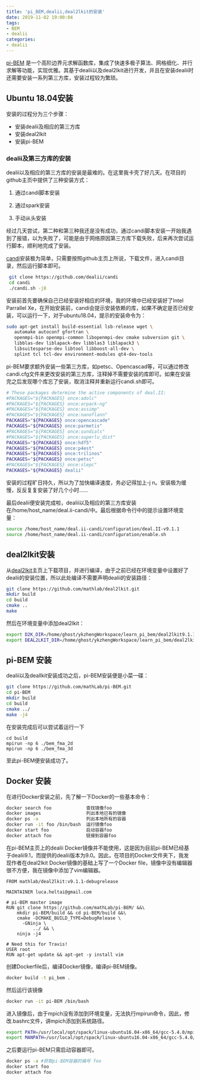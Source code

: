 ```yaml
---
title: 'pi_BEM,dealii,deal2lkit的安装'
date: 2019-11-02 19:00:04
tags: 
- BEM 
- dealii
categories:
- dealii
---
```


[pi-BEM](https://github.com/mathLab/pi-BEM) 是一个高阶边界元求解函数库，集成了快速多极子算法、网格细化、并行求解等功能，实现优雅。其基于dealii以及deal2lkit进行开发，并且在安装dealii时还需要安装一系列第三方库，安装过程较为繁琐。

## Ubuntu 18.04安装

安装的过程分为三个步骤：

* 安装dealii及相应的第三方库
* 安装deal2lkit
* 安装pi-BEM

### dealii及第三方库的安装

dealii以及相应的第三方库的安装是最难的。在这里我卡壳了好几天。在项目的github主页中提供了三种安装方式：

1. 通过candi脚本安装

2. 通过spark安装

3. 手动从头安装

经过几天尝试，第二种和第三种我还是没有成功，通过candi脚本安装一开始我遇到了报错，以为失败了，可能是由于网络原因第三方库下载失败，后来再次尝试运行脚本，顺利地完成了安装。



[candi](https://github.com/koecher/candi)安装极为简单，只需要按照github主页上所说，下载文件，进入candi目录，然后运行脚本即可。

```bash
 git clone https://github.com/dealii/candi
 cd candi
 ./candi.sh -j8
```



安装前首先要确保自己已经安装好相应的环境，我的环境中已经安装好了Intel Parrallel Xe，在开始安装前，candi会提示安装依赖的库，如果不确定是否已经安装，可以运行一下，对于ubuntu18.04，提示的安装命令为：

```bash
sudo apt-get install build-essential lsb-release wget \
   automake autoconf gfortran \
   openmpi-bin openmpi-common libopenmpi-dev cmake subversion git \
   libblas-dev liblapack-dev libblas3 liblapack3 \
   libsuitesparse-dev libtool libboost-all-dev \
   splint tcl tcl-dev environment-modules qt4-dev-tools
```



pi-BEM要求额外安装一些第三方库，如petsc、Opencascad等，可以通过修改candi.cfg文件来更改安装的第三方库，注释掉不需要安装的库即可。如果在安装完之后发现哪个库忘了安装，取消注释并重新运行candi.sh即可。

```bash
# These packages determine the active components of deal.II:
#PACKAGES="${PACKAGES} once:adolc"
#PACKAGES="${PACKAGES} once:arpack-ng"
#PACKAGES="${PACKAGES} once:assimp"
#PACKAGES="${PACKAGES} once:nanoflann"
PACKAGES="${PACKAGES} once:opencascade"
PACKAGES="${PACKAGES} once:parmetis"
#PACKAGES="${PACKAGES} once:sundials"
#PACKAGES="${PACKAGES} once:superlu_dist"
PACKAGES="${PACKAGES} once:hdf5"
PACKAGES="${PACKAGES} once:p4est"
PACKAGES="${PACKAGES} once:trilinos"
PACKAGES="${PACKAGES} once:petsc"
#PACKAGES="${PACKAGES} once:slepc"
PACKAGES="${PACKAGES} dealii"
```



安装的过程旷日持久，所以为了加快编译速度，务必记得加上-j n。安装极为缓慢，反反复复安装了好几个小时……



最后dealii便安装完成啦，dealii以及相应的第三方库安装在/home/host_name/deal.ii-candi/中。最后根据命令行中的提示设置环境变量：

```bash
source /home/host_name/deal.ii-candi/configuration/deal.II-v9.1.1
source /home/host_name/deal.ii-candi/configuration/enable.sh
```

## deal2lkit安装

从[deal2lkit](https://github.com/mathLab/deal2lkit)主页上下载项目，并进行编译，由于之前已经在环境变量中设置好了dealii的安装位置，所以此处编译不需要声明dealii的安装路径：

```bash
git clone https://github.com/mathlab/deal2lkit.git
mkdir build
cd build
cmake ..
make
```

然后在环境变量中添加deal2lkit：

```bash
export D2K_DIR=/home/ghost/ykzhengWorkspace/learn_pi_bem/deal2lkit9.1.1/
export DEAL2LKIT_DIR=/home/ghost/ykzhengWorkspace/learn_pi_bem/deal2lkit9.1.1/
```



## pi-BEM 安装

dealii以及deallkit安装成功之后，pi-BEM安装便是小菜一碟：

```bash
git clone https://github.com/mathLab/pi-BEM.git
cd pi-BEM
mkdir build
cd build
cmake ../
make -j4
```

在安装完成后可以尝试着运行一下

```
cd build
mpirun -np 6 ./bem_fma_2d
mpirun -np 6 ./bem_fma_3d
```

至此pi-BEM便安装成功了。



## Docker 安装

在进行Docker安装之前，先了解一下Docker的一些基本命令：

```bash
docker search foo             查找镜像foo 
docker images                 列出本地已有的镜像 
docker ps -a                  列出本地所有的容器
docker run -it foo /bin/bash  运行镜像foo
docker start foo              启动容器foo
docker attach foo             链接到容器foo
```

在pi-BEM主页上的dealii Docker镜像并不能使用，这是因为目前pi-BEM已经基于dealii9.1，而提供的dealii版本为9.0。因此，在项目的Docker文件夹下，我发现作者在deal2lkit Docker镜像的基础上写了一个Docker file，镜像中没有编辑器很不方便，我在镜像中添加了vim编辑器。

```
FROM mathlab/deal2lkit:v9.1.1-debugrelease

MAINTAINER luca.heltai@gmail.com

# pi-BEM master image
RUN git clone https://github.com/mathLab/pi-BEM/ &&\
    mkdir pi-BEM/build && cd pi-BEM/build &&\
    cmake -DCMAKE_BUILD_TYPE=DebugRelease \
	  -GNinja \
          ../ && \
    ninja -j4 

# Need this for Travis!
USER root
RUN apt-get update && apt-get -y install vim
```

创建Dockerfile后，编译Docker镜像，编译pi-BEM镜像。

```bash
docker build -t pi_bem .
```

然后运行该镜像

```bash
docker run -it pi-BEM /bin/bash
```

进入镜像后，由于mpich没有添加到环境变量，无法执行mpirun命令，因此，修改.bashrc文件，讲mpich添加到系统路径。

```bash
export PATH=/usr/local/opt/spack/linux-ubuntu16.04-x86_64/gcc-5.4.0/mpich-3.3-j5u4l3i4w5xjawupwn4gsrb43tg6wntz/bin:$PATH
export MANPATH=/usr/local/opt/spack/linux-ubuntu16.04-x86_64/gcc-5.4.0/mpich-3.3-j5u4l3i4w5xjawupwn4gsrb43tg6wntz/man:$MANPATH
```

之后要运行pi-BEM只需启动容器即可。

```bash
docker ps -a #获取pi-BEM容器的编号 foo
docker start foo
docker attach foo
```

